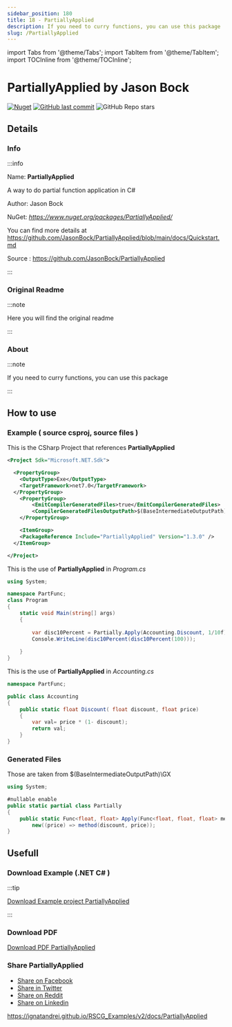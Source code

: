 ```yaml
---
sidebar_position: 180
title: 18 - PartiallyApplied
description: If you need to curry functions, you can use this package
slug: /PartiallyApplied
---
```

import Tabs from '@theme/Tabs';
import TabItem from '@theme/TabItem';
import TOCInline from '@theme/TOCInline';

# PartiallyApplied  by Jason Bock

<!---
<TOCInline toc={toc} />
-->
[![Nuget](https://img.shields.io/nuget/dt/PartiallyApplied?label=PartiallyApplied)](https://www.nuget.org/packages/PartiallyApplied/)
[![GitHub last commit](https://img.shields.io/github/last-commit/JasonBock/PartiallyApplied?label=updated)](https://github.com/JasonBock/PartiallyApplied)
![GitHub Repo stars](https://img.shields.io/github/stars/JasonBock/PartiallyApplied?style=social)

## Details

### Info
:::info

Name: **PartiallyApplied**

A way to do partial function application in C#

Author: Jason Bock

NuGet: 
*https://www.nuget.org/packages/PartiallyApplied/*   


You can find more details at https://github.com/JasonBock/PartiallyApplied/blob/main/docs/Quickstart.md

Source : https://github.com/JasonBock/PartiallyApplied

:::

### Original Readme
:::note

Here you will find the original readme

:::

### About
:::note

If you need to curry functions, you can use this package


:::

## How to use

### Example ( source csproj, source files )

<Tabs>

<TabItem value="csproj" label="CSharp Project">

This is the CSharp Project that references **PartiallyApplied**
```xml showLineNumbers {13}
<Project Sdk="Microsoft.NET.Sdk">

  <PropertyGroup>
    <OutputType>Exe</OutputType>
    <TargetFramework>net7.0</TargetFramework>
  </PropertyGroup>
	<PropertyGroup>
		<EmitCompilerGeneratedFiles>true</EmitCompilerGeneratedFiles>
		<CompilerGeneratedFilesOutputPath>$(BaseIntermediateOutputPath)\GX</CompilerGeneratedFilesOutputPath>
	</PropertyGroup>

	<ItemGroup>
    <PackageReference Include="PartiallyApplied" Version="1.3.0" />
  </ItemGroup>

</Project>

```

</TabItem>

  <TabItem value="C:\gth\RSCG_Examples\v2\rscg_examples\PartiallyApplied\src\PartFunc\Program.cs" label="Program.cs" >

  This is the use of **PartiallyApplied** in *Program.cs*

```csharp showLineNumbers 
using System;

namespace PartFunc;
class Program
{
    static void Main(string[] args)
    {
        
        var disc10Percent = Partially.Apply(Accounting.Discount, 1/10f);
        Console.WriteLine(disc10Percent(disc10Percent(100)));
        
    }
}

```
  </TabItem>

  <TabItem value="C:\gth\RSCG_Examples\v2\rscg_examples\PartiallyApplied\src\PartFunc\Accounting.cs" label="Accounting.cs" >

  This is the use of **PartiallyApplied** in *Accounting.cs*

```csharp showLineNumbers 
namespace PartFunc;

public class Accounting
{
    public static float Discount( float discount, float price)
    {
        var val= price * (1- discount);
        return val;
    }
}

```
  </TabItem>

</Tabs>

### Generated Files

Those are taken from $(BaseIntermediateOutputPath)\GX

<Tabs>


<TabItem value="C:\gth\RSCG_Examples\v2\rscg_examples\PartiallyApplied\src\PartFunc\obj\GX\PartiallyApplied\PartiallyApplied.PartiallyAppliedGenerator\Partially.g.cs" label="Partially.g.cs" >


```csharp showLineNumbers 
using System;

#nullable enable
public static partial class Partially
{
	public static Func<float, float> Apply(Func<float, float, float> method, float discount) =>
		new((price) => method(discount, price));
}

```

  </TabItem>


</Tabs>

## Usefull

### Download Example (.NET  C# )
:::tip

[Download Example project PartiallyApplied ](/sources/PartiallyApplied.zip)

:::

### Download PDF

[Download PDF PartiallyApplied ](/pdfs/PartiallyApplied.pdf)

### Share PartiallyApplied 

<ul>
  <li><a href="https://www.facebook.com/sharer/sharer.php?u=https%3A%2F%2Fignatandrei.github.io%2FRSCG_Examples%2Fv2%2Fdocs%2FPartiallyApplied&quote=PartiallyApplied" title="Share on Facebook" target="_blank">Share on Facebook</a></li>
  <li><a href="https://twitter.com/intent/tweet?source=https%3A%2F%2Fignatandrei.github.io%2FRSCG_Examples%2Fv2%2Fdocs%2FPartiallyApplied&text=PartiallyApplied:%20https%3A%2F%2Fignatandrei.github.io%2FRSCG_Examples%2Fv2%2Fdocs%2FPartiallyApplied" target="_blank" title="Tweet">Share in Twitter</a></li>
  <li><a href="http://www.reddit.com/submit?url=https%3A%2F%2Fignatandrei.github.io%2FRSCG_Examples%2Fv2%2Fdocs%2FPartiallyApplied&title=PartiallyApplied" target="_blank" title="Submit to Reddit">Share on Reddit</a></li>
  <li><a href="http://www.linkedin.com/shareArticle?mini=true&url=https%3A%2F%2Fignatandrei.github.io%2FRSCG_Examples%2Fv2%2Fdocs%2FPartiallyApplied&title=PartiallyApplied&summary=&source=https%3A%2F%2Fignatandrei.github.io%2FRSCG_Examples%2Fv2%2Fdocs%2FPartiallyApplied" target="_blank" title="Share on LinkedIn">Share on Linkedin</a></li>
</ul>

https://ignatandrei.github.io/RSCG_Examples/v2/docs/PartiallyApplied
